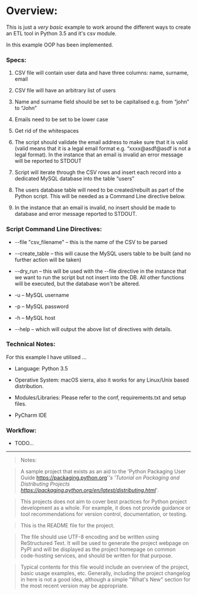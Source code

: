 # Overview:

This is just a *very basic* example to work around the different ways to
create an ETL tool in Python 3.5 and it's csv module.

In this example OOP has been implemented.

### Specs:

1. CSV file will contain user data and have three columns: name, surname, email

2. CSV file will have an arbitrary list of users

3. Name and surname field should be set to be capitalised e.g. from “john” to “John”

4. Emails need to be set to be lower case

5. Get rid of the whitespaces

6. The script should validate the email address to make sure that it is valid (valid means that it is a legal email format e.g. “xxxx@asdf@asdf is not a legal format). In the instance that an email is invalid an error message will be reported to STDOUT

7. Script will iterate through the CSV rows and insert each record into a dedicated MySQL database into the table “users”

8. The users database table will need to be created/rebuilt as part of the Python script. This will be needed as a Command Line directive below.

9. In the instance that an email is invalid, no insert should be made to database and error message reported to STDOUT.


### Script Command Line Directives:

- --file "csv_filename" – this is the name of the CSV to be parsed

- --create_table – this will cause the MySQL users table to be built (and no further action will be taken)

- --dry_run – this will be used with the --file directive in the instance that we want to run the script but not insert into the DB. All other functions will be executed, but the database won't be altered.

- -u – MySQL username

- -p – MySQL password

- -h – MySQL host

- --help – which will output the above list of directives with details.

### Technical Notes:

For this example I have utilised ...

- Language: Python 3.5

- Operative System: macOS sierra, also it works for any Linux/Unix based
  distribution.

- Modules/Libraries: Please refer to the conf, requirements.txt and
  setup files.

- PyCharm IDE

### Workflow:

- TODO...

----

>Notes:

>A sample project that exists as an aid to the 'Python Packaging User
>Guide <https://packaging.python.org>'_'s 'Tutorial on Packaging and
>Distributing Projects
><https://packaging.python.org/en/latest/distributing.html>'_.

>This projects does not aim to cover best practices for Python project
>development as a whole. For example, it does not provide guidance or tool
>recommendations for version control, documentation, or testing.


>This is the README file for the project.

>The file should use UTF-8 encoding and be written using ReStructured Text. It
>will be used to generate the project webpage on PyPI and will be displayed as
>the project homepage on common code-hosting services, and should be written for
>that purpose.

>Typical contents for this file would include an overview of the project, basic
>usage examples, etc. Generally, including the project changelog in here is not
>a good idea, although a simple "What's New" section for the most recent version
>may be appropriate.
